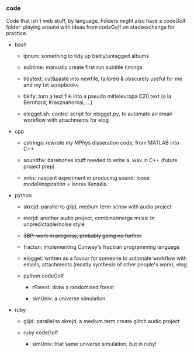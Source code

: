 ### code

Code that isn't web stuff, by language. Folders might also have a codeGolf folder: playing around with ideas from codeGolf on stackexchange for practice.

- bash

  - lpnum: something to tidy up badly/untagged albums
  
  - subtime: manually create first run subtitle timings

  - tidytext: cut&paste into newfile, tailored & obscurely useful for me and my txt scrapbooks

  - bkify: turn a text file into a pseudo mitteleuropa C20 text (a la Bernhard, Krasznahorkai, ...)

  - elogget.sh: control script for elogget.py, to automate an email workflow with attachments for elog
 
- cpp

  - cstrings: rewrote my MPhys disseration code, from MATLAB into C++

  - soundfw: barebones stuff needed to write a .wav in C++ (future project prep)

  - xnks: nascent experiment in producing sound; loose model/inspiration = Iannis Xenakis.

- python

  - skrejd: parallel to glijd, medium term screw with audio project

  - merjd: another audio project, combine/merge music in unpredictable/noise style

  - ~~3BP: work in progress, probably going no further~~
  
  - fractan: implementing Conway's fractran programming language

  - elogget: written as a favour for someone to automate workflow with emails, attachments (mostly synthesis of other people's work), elog.

  - python codeGolf

    - rForest: draw a randomised forest
  
    - simUniv: a universe simulation

- ruby

  - glijd: parallel to skrejd, a medium term create glitch audio project 

  - ruby codeGolf

    - simUniv: that same universe simulation, but in ruby!
  
